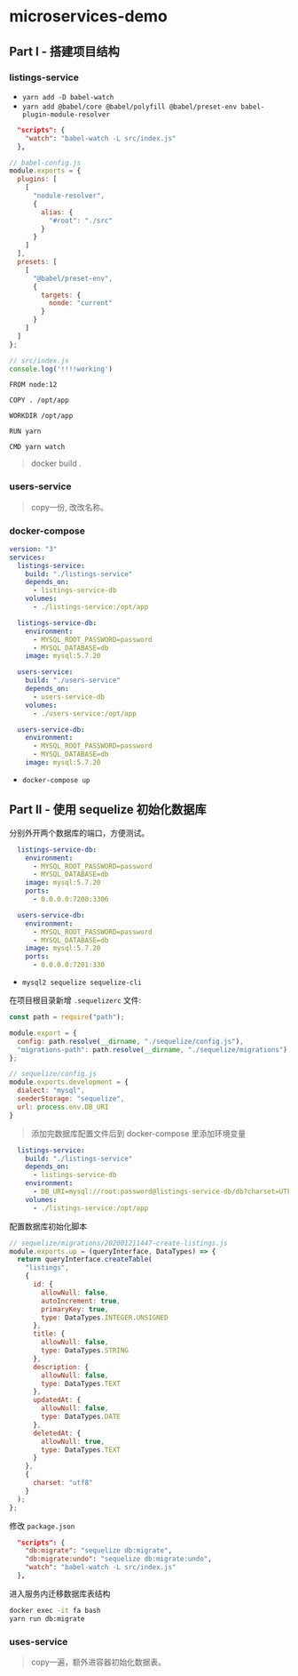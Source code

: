 # microservices-demo

## Part I - 搭建项目结构

### listings-service

* `yarn add -D babel-watch`
* `yarn add @babel/core @babel/polyfill @babel/preset-env babel-plugin-module-resolver`

```json
  "scripts": {
    "watch": "babel-watch -L src/index.js"
  },
```

```js
// babel-config.js
module.exports = {
  plugins: [
    [
      "nodule-resolver",
      {
        alias: {
          "#root": "./src"
        }
      }
    ]
  ],
  presets: [
    [
      "@babel/preset-env",
      {
        targets: {
          nonde: "current"
        }
      }
    ]
  ]
};

// src/index.js
console.log('!!!!working')
```

```docker
FROM node:12

COPY . /opt/app

WORKDIR /opt/app

RUN yarn

CMD yarn watch
```

> docker build .

### users-service

> copy一份, 改改名称。

### docker-compose

```yml
version: "3"
services:
  listings-service:
    build: "./listings-service"
    depends_on:
      - listings-service-db
    volumes:
      - ./listings-service:/opt/app

  listings-service-db:
    environment:
      - MYSQL_ROOT_PASSWORD=password
      - MYSQL_DATABASE=db
    image: mysql:5.7.20

  users-service:
    build: "./users-service"
    depends_on:
      - users-service-db
    volumes:
      - ./users-service:/opt/app

  users-service-db:
    environment:
      - MYSQL_ROOT_PASSWORD=password
      - MYSQL_DATABASE=db
    image: mysql:5.7.20

```

* `docker-compose up`

## Part II - 使用 sequelize 初始化数据库

分别外开两个数据库的端口，方便测试。

```yml
  listings-service-db:
    environment:
      - MYSQL_ROOT_PASSWORD=password
      - MYSQL_DATABASE=db
    image: mysql:5.7.20
    ports:
      - 0.0.0.0:7200:3306

  users-service-db:
    environment:
      - MYSQL_ROOT_PASSWORD=password
      - MYSQL_DATABASE=db
    image: mysql:5.7.20
    ports:
      - 0.0.0.0:7201:330
```

* `mysql2 sequelize sequelize-cli`

在项目根目录新增 `.sequelizerc` 文件:

```js
const path = require("path");

module.export = {
  config: path.resolve(__dirname, "./sequelize/config.js"),
  "migrations-path": path.resolve(__dirname, "./sequelize/migrations")
};
```

```js
// sequelize/config.js
module.exports.development = {
  dialect: "mysql",
  seederStorage: "sequelize",
  url: process.env.DB_URI
}
```

> 添加完数据库配置文件后到 docker-compose 里添加环境变量

```yml
  listings-service:
    build: "./listings-service"
    depends_on:
      - listings-service-db
    environment:
      - DB_URI=mysql://root:password@listings-service-db/db?charset=UTF8
    volumes:
      - ./listings-service:/opt/app
```

配置数据库初始化脚本

```js
// sequelize/migrations/202001211447-create-listings.js
module.exports.up = (queryInterface, DataTypes) => {
  return queryInterface.createTable(
    "listings",
    {
      id: {
        allowNull: false,
        autoIncrement: true,
        primaryKey: true,
        type: DataTypes.INTEGER.UNSIGNED
      },
      title: {
        allowNull: false,
        type: DataTypes.STRING
      },
      description: {
        allowNull: false,
        type: DataTypes.TEXT
      },
      updatedAt: {
        allowNull: false,
        type: DataTypes.DATE
      },
      deletedAt: {
        allowNull: true,
        type: DataTypes.TEXT
      }
    },
    {
      charset: "utf8"
    }
  );
};
```

修改 `package.json`

```json
  "scripts": {
    "db:migrate": "sequelize db:migrate",
    "db:migrate:undo": "sequelize db:migrate:undo",
    "watch": "babel-watch -L src/index.js"
  },
```

进入服务内迁移数据库表结构

```bash
docker exec -it fa bash
yarn run db:migrate
```

### uses-service

> copy一遍，额外进容器初始化数据表。
